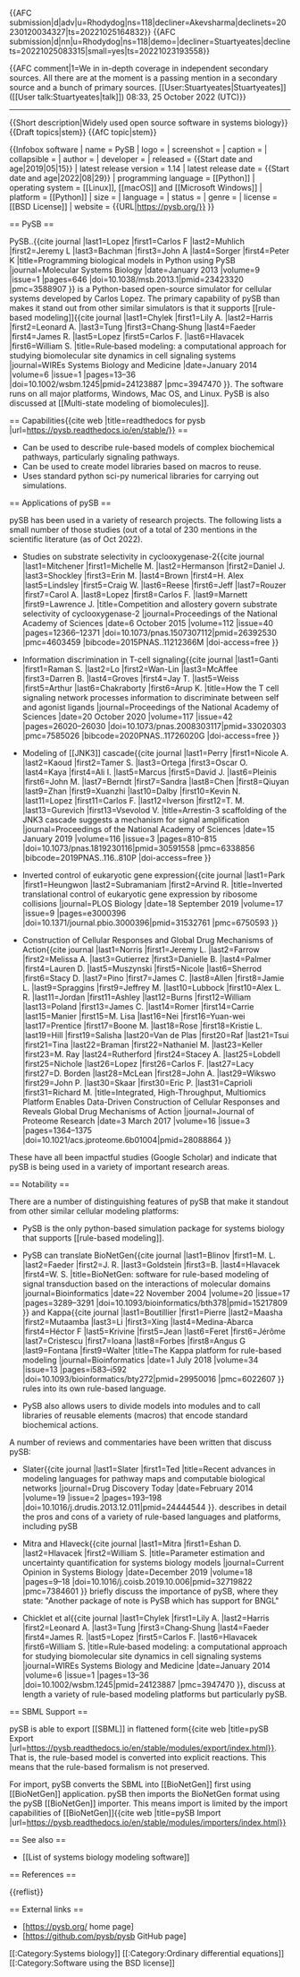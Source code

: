 {{AFC submission|d|adv|u=Rhodydog|ns=118|decliner=Akevsharma|declinets=20230120034327|ts=20221025164832}} <!-- Do not remove this line! -->
{{AFC submission|d|nn|u=Rhodydog|ns=118|demo=|decliner=Stuartyeates|declinets=20221025083315|small=yes|ts=20221023193558}} <!-- Do not remove this line! -->

{{AFC comment|1=We in in-depth coverage in independent secondary sources. All there are at the moment is a passing mention in a secondary source and a bunch of primary sources. [[User:Stuartyeates|Stuartyeates]] ([[User talk:Stuartyeates|talk]]) 08:33, 25 October 2022 (UTC)}}

----

{{Short description|Widely used open source software in systems biology}}
{{Draft topics|stem}}
{{AfC topic|stem}}

{{Infobox software
| name                   = PySB
| logo                   = <!-- [[File: ]] -->
| screenshot             = <!-- [[File: ]] --> 
| caption                = 
| collapsible            = 
| author                 = 
| developer              = 
| released               = {{Start date and age|2019|05|15}}
| latest release version = 1.14
| latest release date    = {{Start date and age|2022|08|29}}
| programming language   = [[Python]]
| operating system       = [[Linux]], [[macOS]] and [[Microsoft Windows]]
| platform               = [[Python]]
| size                   = 
| language               = 
| status                 = 
| genre                  = 
| license                = [[BSD License]]
| website                = {{URL|https://pysb.org/}}
}}

== PySB ==

PySB..<ref>{{cite journal |last1=Lopez |first1=Carlos F |last2=Muhlich |first2=Jeremy L |last3=Bachman |first3=John A |last4=Sorger |first4=Peter K |title=Programming biological models in Python using PySB |journal=Molecular Systems Biology |date=January 2013 |volume=9 |issue=1 |pages=646 |doi=10.1038/msb.2013.1|pmid=23423320 |pmc=3588907 }}</ref> is a Python-based open-source simulator for cellular systems developed by Carlos Lopez. The primary capability of pySB than makes it stand out from other similar simulators is that it supports [[rule-based modeling]]<ref>{{cite journal |last1=Chylek |first1=Lily A. |last2=Harris |first2=Leonard A. |last3=Tung |first3=Chang‐Shung |last4=Faeder |first4=James R. |last5=Lopez |first5=Carlos F. |last6=Hlavacek |first6=William S. |title=Rule‐based modeling: a computational approach for studying biomolecular site dynamics in cell signaling systems |journal=WIREs Systems Biology and Medicine |date=January 2014 |volume=6 |issue=1 |pages=13–36 |doi=10.1002/wsbm.1245|pmid=24123887 |pmc=3947470 }}</ref>. The software runs on all major platforms, Windows, Mac OS, and Linux. PySB is also discussed at [[Multi-state modeling of biomolecules]].

== Capabilities<ref>{{cite web |title=readthedocs for pysb |url=https://pysb.readthedocs.io/en/stable/}}</ref> ==

* Can be used to describe rule-based models of complex biochemical pathways, particularly signaling pathways. 
* Can be used to create model libraries based on macros to reuse.
* Uses standard python sci-py numerical libraries for carrying out simulations.

== Applications of pySB ==

pySB has been used in a variety of research projects. The following lists a small number of those studies (out of a total of 230 mentions in the scientific literature (as of Oct 2022).

* Studies on substrate selectivity in cyclooxygenase-2<ref>{{cite journal |last1=Mitchener |first1=Michelle M. |last2=Hermanson |first2=Daniel J. |last3=Shockley |first3=Erin M. |last4=Brown |first4=H. Alex |last5=Lindsley |first5=Craig W. |last6=Reese |first6=Jeff |last7=Rouzer |first7=Carol A. |last8=Lopez |first8=Carlos F. |last9=Marnett |first9=Lawrence J. |title=Competition and allostery govern substrate selectivity of cyclooxygenase-2 |journal=Proceedings of the National Academy of Sciences |date=6 October 2015 |volume=112 |issue=40 |pages=12366–12371 |doi=10.1073/pnas.1507307112|pmid=26392530 |pmc=4603459 |bibcode=2015PNAS..11212366M |doi-access=free }}</ref>

* Information discrimination in T-cell signaling<ref>{{cite journal |last1=Ganti |first1=Raman S. |last2=Lo |first2=Wan-Lin |last3=McAffee |first3=Darren B. |last4=Groves |first4=Jay T. |last5=Weiss |first5=Arthur |last6=Chakraborty |first6=Arup K. |title=How the T cell signaling network processes information to discriminate between self and agonist ligands |journal=Proceedings of the National Academy of Sciences |date=20 October 2020 |volume=117 |issue=42 |pages=26020–26030 |doi=10.1073/pnas.2008303117|pmid=33020303 |pmc=7585026 |bibcode=2020PNAS..11726020G |doi-access=free }}</ref>

* Modeling of [[JNK3]] cascade<ref>{{cite journal |last1=Perry |first1=Nicole A. |last2=Kaoud |first2=Tamer S. |last3=Ortega |first3=Oscar O. |last4=Kaya |first4=Ali I. |last5=Marcus |first5=David J. |last6=Pleinis |first6=John M. |last7=Berndt |first7=Sandra |last8=Chen |first8=Qiuyan |last9=Zhan |first9=Xuanzhi |last10=Dalby |first10=Kevin N. |last11=Lopez |first11=Carlos F. |last12=Iverson |first12=T. M. |last13=Gurevich |first13=Vsevolod V. |title=Arrestin-3 scaffolding of the JNK3 cascade suggests a mechanism for signal amplification |journal=Proceedings of the National Academy of Sciences |date=15 January 2019 |volume=116 |issue=3 |pages=810–815 |doi=10.1073/pnas.1819230116|pmid=30591558 |pmc=6338856 |bibcode=2019PNAS..116..810P |doi-access=free }}</ref>

* Inverted control of eukaryotic gene expression<ref>{{cite journal |last1=Park |first1=Heungwon |last2=Subramaniam |first2=Arvind R. |title=Inverted translational control of eukaryotic gene expression by ribosome collisions |journal=PLOS Biology |date=18 September 2019 |volume=17 |issue=9 |pages=e3000396 |doi=10.1371/journal.pbio.3000396|pmid=31532761 |pmc=6750593 }}</ref>

* Construction of Cellular Responses and Global Drug Mechanisms of Action<ref>{{cite journal |last1=Norris |first1=Jeremy L. |last2=Farrow |first2=Melissa A. |last3=Gutierrez |first3=Danielle B. |last4=Palmer |first4=Lauren D. |last5=Muszynski |first5=Nicole |last6=Sherrod |first6=Stacy D. |last7=Pino |first7=James C. |last8=Allen |first8=Jamie L. |last9=Spraggins |first9=Jeffrey M. |last10=Lubbock |first10=Alex L. R. |last11=Jordan |first11=Ashley |last12=Burns |first12=William |last13=Poland |first13=James C. |last14=Romer |first14=Carrie |last15=Manier |first15=M. Lisa |last16=Nei |first16=Yuan-wei |last17=Prentice |first17=Boone M. |last18=Rose |first18=Kristie L. |last19=Hill |first19=Salisha |last20=Van de Plas |first20=Raf |last21=Tsui |first21=Tina |last22=Braman |first22=Nathaniel M. |last23=Keller |first23=M. Ray |last24=Rutherford |first24=Stacey A. |last25=Lobdell |first25=Nichole |last26=Lopez |first26=Carlos F. |last27=Lacy |first27=D. Borden |last28=McLean |first28=John A. |last29=Wikswo |first29=John P. |last30=Skaar |first30=Eric P. |last31=Caprioli |first31=Richard M. |title=Integrated, High-Throughput, Multiomics Platform Enables Data-Driven Construction of Cellular Responses and Reveals Global Drug Mechanisms of Action |journal=Journal of Proteome Research |date=3 March 2017 |volume=16 |issue=3 |pages=1364–1375 |doi=10.1021/acs.jproteome.6b01004|pmid=28088864 }}</ref>

These have all been impactful studies (Google Scholar) and indicate that pySB is being used in a variety of important research areas.

== Notability ==

There are a number of distinguishing features of pySB that make it standout from other similar cellular modeling platforms:

* PySB is the only python-based simulation package for systems biology that supports [[rule-based modeling]]. 

* PySB can translate BioNetGen<ref>{{cite journal |last1=Blinov |first1=M. L. |last2=Faeder |first2=J. R. |last3=Goldstein |first3=B. |last4=Hlavacek |first4=W. S. |title=BioNetGen: software for rule-based modeling of signal transduction based on the interactions of molecular domains |journal=Bioinformatics |date=22 November 2004 |volume=20 |issue=17 |pages=3289–3291 |doi=10.1093/bioinformatics/bth378|pmid=15217809 }}</ref> and Kappa<ref>{{cite journal |last1=Boutillier |first1=Pierre |last2=Maasha |first2=Mutaamba |last3=Li |first3=Xing |last4=Medina-Abarca |first4=Héctor F |last5=Krivine |first5=Jean |last6=Feret |first6=Jérôme |last7=Cristescu |first7=Ioana |last8=Forbes |first8=Angus G |last9=Fontana |first9=Walter |title=The Kappa platform for rule-based modeling |journal=Bioinformatics |date=1 July 2018 |volume=34 |issue=13 |pages=i583–i592 |doi=10.1093/bioinformatics/bty272|pmid=29950016 |pmc=6022607 }}</ref> rules into its own rule-based language. 

* PySB also allows users to divide models into modules and to call libraries of reusable elements (macros) that encode standard biochemical actions. 

A number of reviews and commentaries have been written that discuss pySB:

* Slater<ref>{{cite journal |last1=Slater |first1=Ted |title=Recent advances in modeling languages for pathway maps and computable biological networks |journal=Drug Discovery Today |date=February 2014 |volume=19 |issue=2 |pages=193–198 |doi=10.1016/j.drudis.2013.12.011|pmid=24444544 }}</ref>. describes in detail the pros and cons of a variety of rule-based languages and platforms, including pySB

* Mitra and Hlaveck<ref>{{cite journal |last1=Mitra |first1=Eshan D. |last2=Hlavacek |first2=William S. |title=Parameter estimation and uncertainty quantification for systems biology models |journal=Current Opinion in Systems Biology |date=December 2019 |volume=18 |pages=9–18 |doi=10.1016/j.coisb.2019.10.006|pmid=32719822 |pmc=7384601 }}</ref> briefly discuss the importance of pySB, where they state: "Another package of note is PySB which has support for BNGL"

* Chicklet et al<ref>{{cite journal |last1=Chylek |first1=Lily A. |last2=Harris |first2=Leonard A. |last3=Tung |first3=Chang‐Shung |last4=Faeder |first4=James R. |last5=Lopez |first5=Carlos F. |last6=Hlavacek |first6=William S. |title=Rule‐based modeling: a computational approach for studying biomolecular site dynamics in cell signaling systems |journal=WIREs Systems Biology and Medicine |date=January 2014 |volume=6 |issue=1 |pages=13–36 |doi=10.1002/wsbm.1245|pmid=24123887 |pmc=3947470 }}</ref>, discuss at length a variety of rule-based modeling platforms but particularly pySB.

== SBML Support ==

pySB is able to export [[SBML]] in flattened form<ref>{{cite web |title=pySB Export |url=https://pysb.readthedocs.io/en/stable/modules/export/index.html}}</ref>. That is, the rule-based model is converted into explicit reactions. This means that the rule-based formalism is not preserved. 

For import, pySB converts the SBML into [[BioNetGen]] first using [[BioNetGen]] application. pySB then imports the BioNetGen format using the pySB [[BioNetGen]] importer. This means import is limited by the import capabilities of [[BioNetGen]]<ref>{{cite web |title=pySB Import |url=https://pysb.readthedocs.io/en/stable/modules/importers/index.html}}</ref>

== See also ==
* [[List of systems biology modeling software]]

== References ==
<!-- Inline citations added to your article will automatically display here. See en.wikipedia.org/wiki/WP:REFB for instructions on how to add citations. -->
{{reflist}}

== External links ==
* [https://pysb.org/ home page]
* [https://github.com/pysb/pysb GitHub page]

<!--- Categories --->
[[:Category:Systems biology]]
[[:Category:Ordinary differential equations]]
[[:Category:Software using the BSD license]]
